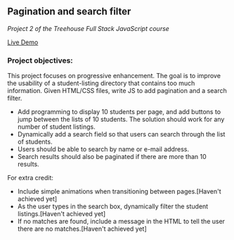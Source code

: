 ## Pagination and search filter
*Project 2 of the Treehouse Full Stack JavaScript course*

[Live Demo](https://zhenghaohe.github.io/Pagination/)

### Project objectives:
This project focuses on progressive enhancement. The goal is to improve the usability of a student-listing directory that contains too much information. Given HTML/CSS files, write JS to add pagination and a search filter.

* Add programming to display 10 students per page, and add buttons to jump between the lists of 10 students. The solution should work for any number of student listings.
* Dynamically add a search field so that users can search through the list of students.
* Users should be able to search by name or e-mail address.
* Search results should also be paginated if there are more than 10 results.

For extra credit:
* Include simple animations when transitioning between pages.[Haven't achieved yet]
* As the user types in the search box, dynamically filter the student listings.[Haven't achieved yet]
* If no matches are found, include a message in the HTML to tell the user there are no matches.[Haven't achieved yet]
